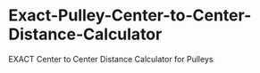 # Exact-Pulley-Center-to-Center-Distance-Calculator
EXACT Center to Center Distance Calculator for Pulleys
